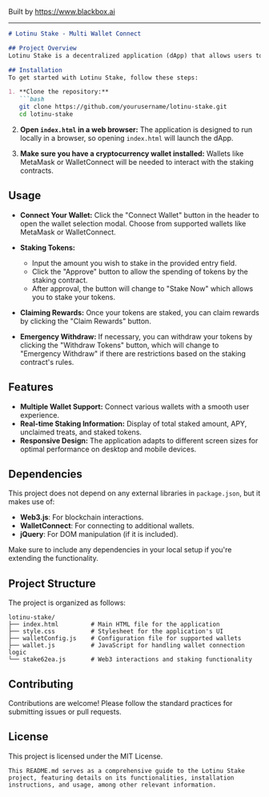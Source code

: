 
Built by https://www.blackbox.ai

---

```markdown
# Lotinu Stake - Multi Wallet Connect

## Project Overview
Lotinu Stake is a decentralized application (dApp) that allows users to connect multiple cryptocurrency wallets and stake their tokens while viewing relevant staking statistics. The application provides a user-friendly interface for staking, rewarding users with real-time data on their investments.

## Installation
To get started with Lotinu Stake, follow these steps:

1. **Clone the repository:**
   ```bash
   git clone https://github.com/yourusername/lotinu-stake.git
   cd lotinu-stake
   ```

2. **Open `index.html` in a web browser:**
   The application is designed to run locally in a browser, so opening `index.html` will launch the dApp.

3. **Make sure you have a cryptocurrency wallet installed:**
   Wallets like MetaMask or WalletConnect will be needed to interact with the staking contracts.

## Usage
- **Connect Your Wallet:**
  Click the "Connect Wallet" button in the header to open the wallet selection modal. Choose from supported wallets like MetaMask or WalletConnect.

- **Staking Tokens:**
  - Input the amount you wish to stake in the provided entry field.
  - Click the "Approve" button to allow the spending of tokens by the staking contract.
  - After approval, the button will change to "Stake Now" which allows you to stake your tokens.

- **Claiming Rewards:**
  Once your tokens are staked, you can claim rewards by clicking the "Claim Rewards" button.

- **Emergency Withdraw:**
  If necessary, you can withdraw your tokens by clicking the "Withdraw Tokens" button, which will change to "Emergency Withdraw" if there are restrictions based on the staking contract's rules.

## Features
- **Multiple Wallet Support:** Connect various wallets with a smooth user experience.
- **Real-time Staking Information:** Display of total staked amount, APY, unclaimed treats, and staked tokens.
- **Responsive Design:** The application adapts to different screen sizes for optimal performance on desktop and mobile devices.

## Dependencies
This project does not depend on any external libraries in `package.json`, but it makes use of:
- **Web3.js**: For blockchain interactions.
- **WalletConnect**: For connecting to additional wallets.
- **jQuery**: For DOM manipulation (if it is included).

Make sure to include any dependencies in your local setup if you're extending the functionality.

## Project Structure
The project is organized as follows:

```
lotinu-stake/
├── index.html         # Main HTML file for the application
├── style.css          # Stylesheet for the application's UI
├── walletConfig.js    # Configuration file for supported wallets
├── wallet.js          # JavaScript for handling wallet connection logic
└── stake62ea.js       # Web3 interactions and staking functionality
```

## Contributing
Contributions are welcome! Please follow the standard practices for submitting issues or pull requests.

## License
This project is licensed under the MIT License.

```
This README.md serves as a comprehensive guide to the Lotinu Stake project, featuring details on its functionalities, installation instructions, and usage, among other relevant information.